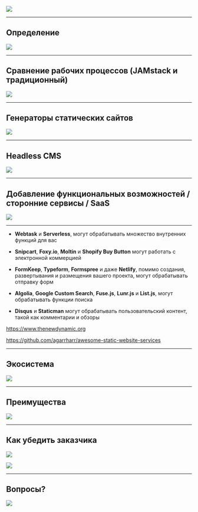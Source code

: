 ![](https://images.ctfassets.net/0pbcdbpwe0wq/3V5CqM6Dj2cCAeIkMCEiYS/49d7fa0785320b35db01ea6c97faa929/GrafikaZmienionyRozmiar.png)

---

## Определение
![](https://cdn-images-1.medium.com/max/1000/0*0abMjQhF1LIJRGFs.png)

---

## Сравнение рабочих процессов (JAMstack и традиционный)
![](https://jstack.ru/img/jamstack/jamstack-vs-wordpress-1.png)

---

## Генераторы статических сайтов
![](https://jstack.ru/img/jamstack/static-site-generators.png)

---

## Headless CMS
![](https://jstack.ru/img/jamstack/headless-cms.png)

---

## Добавление функциональных возможностей / сторонние сервисы / SaaS
![](https://jstack.ru/img/jamstack/third-party-apis.png)

---

- **Webtask** и **Serverless**, могут обрабатывать множество внутренних функций для вас

- **Snipcart**, **Foxy.io**, **Moltin** и **Shopify Buy Button** могут работать с электронной коммерцией

- **FormKeep**, **Typeform**, **Formspree** и даже **Netlify**, помимо создания, развертывания и размещения вашего проекта, могут обрабатывать отправку форм

- **Algolia**, **Google Custom Search**, **Fuse.js**, **Lunr.js** и **List.js**, могут обрабатывать функции поиска

- **Disqus** и **Staticman** могут обрабатывать пользовательский контент, такой как комментарии и обзоры

https://www.thenewdynamic.org

https://github.com/agarrharr/awesome-static-website-services

---

## Экосистема

![](https://cdn-images-1.medium.com/max/1600/1*TdRFV0LAG7TG3US2YJMALA.jpeg)

---

## Преимущества

![](https://images.ctfassets.net/0pbcdbpwe0wq/5psQh7wOpaya8EKcIIoaMk/4f09d3a0cba5710f6835e3296cafd77c/jamstack-benefits.png)

---

## Как убедить заказчика

![](https://jstack.ru/img/jamstack/jamstack-benefits-speed.png)

![](https://jstack.ru/img/jamstack/jamstack-benefits-security-2.png)

---

## Вопросы?

![](https://cdn-images-1.medium.com/max/800/1*xl31p_qdHAe73krTJAka_Q.gif)
